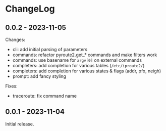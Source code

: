 # ChangeLog

## 0.0.2 - 2023-11-05

Changes:
- cli: add initial parsing of parameters
- commands: refactor pyroute2.get_* commands and make filters work
- commands: use basename for `argv[0]` on external commands
- completers: add completion for various tables (`/etc/iproute2/`)
- completers: add completion for various states & flags (addr, pfx, neigh)
- prompt: add fancy styling

Fixes:
- traceroute: fix command name

## 0.0.1 - 2023-11-04

Initial release.
